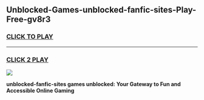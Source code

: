 
## Unblocked-Games-unblocked-fanfic-sites-Play-Free-gv8r3
<h3>
<a href="https://premium76.site?title=unblocked-fanfic-sites&ref=10A">CLICK TO PLAY</a></h3>
<hr>

<h3>
<a href="https://premium76.site?title=unblocked-fanfic-sites&ref=10A">CLICK 2 PLAY</a>
  
</h3>

<a href="https://premium76.site?title=unblocked-fanfic-sites&ref=10A"><img src="https://clearcache.store/games.png"></a>


**unblocked-fanfic-sites games unblocked: Your Gateway to Fun and Accessible Online Gaming**
